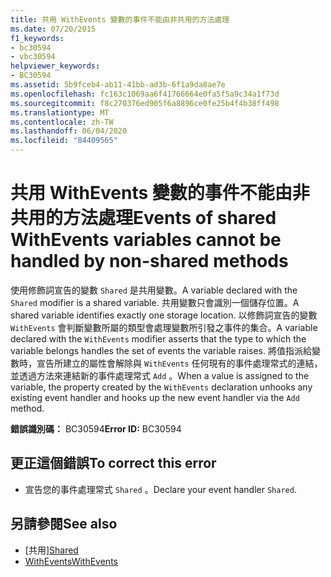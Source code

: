 ```yaml
---
title: 共用 WithEvents 變數的事件不能由非共用的方法處理
ms.date: 07/20/2015
f1_keywords:
- bc30594
- vbc30594
helpviewer_keywords:
- BC30594
ms.assetid: 5b9fceb4-ab11-41bb-ad3b-6f1a9da8ae7e
ms.openlocfilehash: fc163c1069aa6f41766664e0fa5f5a9c34a1f73d
ms.sourcegitcommit: f8c270376ed905f6a8896ce0fe25b4f4b38ff498
ms.translationtype: MT
ms.contentlocale: zh-TW
ms.lasthandoff: 06/04/2020
ms.locfileid: "84409565"
---
```

# <a name="events-of-shared-withevents-variables-cannot-be-handled-by-non-shared-methods"></a><span data-ttu-id="e37e8-102">共用 WithEvents 變數的事件不能由非共用的方法處理</span><span class="sxs-lookup"><span data-stu-id="e37e8-102">Events of shared WithEvents variables cannot be handled by non-shared methods</span></span>
<span data-ttu-id="e37e8-103">使用修飾詞宣告的變數 `Shared` 是共用變數。</span><span class="sxs-lookup"><span data-stu-id="e37e8-103">A variable declared with the `Shared` modifier is a shared variable.</span></span> <span data-ttu-id="e37e8-104">共用變數只會識別一個儲存位置。</span><span class="sxs-lookup"><span data-stu-id="e37e8-104">A shared variable identifies exactly one storage location.</span></span> <span data-ttu-id="e37e8-105">以修飾詞宣告的變數 `WithEvents` 會判斷變數所屬的類型會處理變數所引發之事件的集合。</span><span class="sxs-lookup"><span data-stu-id="e37e8-105">A variable declared with the `WithEvents` modifier asserts that the type to which the variable belongs handles the set of events the variable raises.</span></span> <span data-ttu-id="e37e8-106">將值指派給變數時，宣告所建立的屬性會解除與 `WithEvents` 任何現有的事件處理常式的連結，並透過方法來連結新的事件處理常式 `Add` 。</span><span class="sxs-lookup"><span data-stu-id="e37e8-106">When a value is assigned to the variable, the property created by the `WithEvents` declaration unhooks any existing event handler and hooks up the new event handler via the `Add` method.</span></span>  
  
 <span data-ttu-id="e37e8-107">**錯誤識別碼：** BC30594</span><span class="sxs-lookup"><span data-stu-id="e37e8-107">**Error ID:** BC30594</span></span>  
  
## <a name="to-correct-this-error"></a><span data-ttu-id="e37e8-108">更正這個錯誤</span><span class="sxs-lookup"><span data-stu-id="e37e8-108">To correct this error</span></span>  
  
- <span data-ttu-id="e37e8-109">宣告您的事件處理常式 `Shared` 。</span><span class="sxs-lookup"><span data-stu-id="e37e8-109">Declare your event handler `Shared`.</span></span>  
  
## <a name="see-also"></a><span data-ttu-id="e37e8-110">另請參閱</span><span class="sxs-lookup"><span data-stu-id="e37e8-110">See also</span></span>

- <span data-ttu-id="e37e8-111">[共用][](../modifiers/shared.md)</span><span class="sxs-lookup"><span data-stu-id="e37e8-111">[Shared](../modifiers/shared.md)</span></span>
- [<span data-ttu-id="e37e8-112">WithEvents</span><span class="sxs-lookup"><span data-stu-id="e37e8-112">WithEvents</span></span>](../modifiers/withevents.md)
